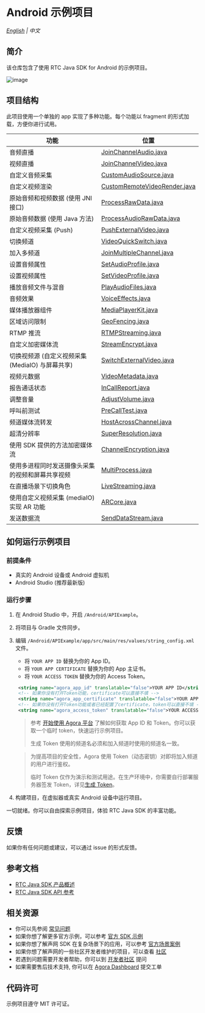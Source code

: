 # Android 示例项目

_[English](README.md) | 中文_

## 简介

该仓库包含了使用 RTC Java SDK for Android 的示例项目。

![image](https://user-images.githubusercontent.com/10089260/116193950-be85b780-a762-11eb-8cac-1eb708d0b1d4.png)

## 项目结构

此项目使用一个单独的 app 实现了多种功能。每个功能以 fragment 的形式加载，方便你进行试用。

| 功能                                             | 位置                                                                                                                    |
| ------------------------------------------------ | ----------------------------------------------------------------------------------------------------------------------- |
| 音频直播                                         | [JoinChannelAudio.java](./app/src/main/java/io/agora/api/example/examples/basic/JoinChannelAudio.java)                  |
| 视频直播                                         | [JoinChannelVideo.java](./app/src/main/java/io/agora/api/example/examples/basic/JoinChannelVideo.java)                  |
| 自定义音频采集                                   | [CustomAudioSource.java](./app/src/main/java/io/agora/api/example/examples/advanced/customaudio/CustomAudioSource.java) |
| 自定义视频渲染                                   | [CustomRemoteVideoRender.java](./app/src/main/java/io/agora/api/example/examples/advanced/CustomRemoteVideoRender.java) |
| 原始音频和视频数据 (使用 JNI 接口)               | [ProcessRawData.java](./app/src/main/java/io/agora/api/example/examples/advanced/ProcessRawData.java)                   |
| 原始音频数据 (使用 Java 方法)                    | [ProcessAudioRawData.java](./app/src/main/java/io/agora/api/example/examples/advanced/ProcessAudioRawData.java)         |
| 自定义视频采集 (Push)                            | [PushExternalVideo.java](./app/src/main/java/io/agora/api/example/examples/advanced/PushExternalVideo.java)             |
| 切换频道                                         | [VideoQuickSwitch.java](./app/src/main/java/io/agora/api/example/examples/advanced/VideoQuickSwitch.java)               |
| 加入多频道                                       | [JoinMultipleChannel.java](./app/src/main/java/io/agora/api/example/examples/advanced/JoinMultipleChannel.java)         |
| 设置音频属性                                     | [SetAudioProfile.java](./app/src/main/java/io/agora/api/example/examples/advanced/SetAudioProfile.java)                 |
| 设置视频属性                                     | [SetVideoProfile.java](./app/src/main/java/io/agora/api/example/examples/advanced/SetVideoProfile.java)                 |
| 播放音频文件与混音                               | [PlayAudioFiles.java](./app/src/main/java/io/agora/api/example/examples/advanced/PlayAudioFiles.java)                   |
| 音频效果                                         | [VoiceEffects.java](./app/src/main/java/io/agora/api/example/examples/advanced/VoiceEffects.java)                       |
| 媒体播放器组件                                   | [MediaPlayerKit.java](./app/src/main/java/io/agora/api/example/examples/advanced/MediaPlayerKit.java)                   |
| 区域访问限制                                     | [GeoFencing.java](./app/src/main/java/io/agora/api/example/examples/advanced/GeoFencing.java)                           |
| RTMP 推流                                        | [RTMPStreaming.java](./app/src/main/java/io/agora/api/example/examples/advanced/RTMPStreaming.java)                     |
| 自定义加密媒体流                                 | [StreamEncrypt.java](./app/src/main/java/io/agora/api/example/examples/advanced/StreamEncrypt.java)                     |
| 切换视频源 (自定义视频采集 (MediaIO) 与屏幕共享) | [SwitchExternalVideo.java](./app/src/main/java/io/agora/api/example/examples/advanced/SwitchExternalVideo.java)         |
| 视频元数据                                       | [VideoMetadata.java](./app/src/main/java/io/agora/api/example/examples/advanced/VideoMetadata.java)                     |
| 报告通话状态                                     | [InCallReport.java](./app/src/main/java/io/agora/api/example/examples/advanced/InCallReport.java)                       |
| 调整音量                                         | [AdjustVolume.java](./app/src/main/java/io/agora/api/example/examples/advanced/AdjustVolume.java)                       |
| 呼叫前测试                                       | [PreCallTest.java](./app/src/main/java/io/agora/api/example/examples/advanced/PreCallTest.java)                         |
| 频道媒体流转发                                   | [HostAcrossChannel.java](./app/src/main/java/io/agora/api/example/examples/advanced/HostAcrossChannel.java)             |
| 超清分辨率                                       | [SuperResolution.java](./app/src/main/java/io/agora/api/example/examples/advanced/SuperResolution.java)                 |
| 使用 SDK 提供的方法加密媒体流                    | [ChannelEncryption.java](./app/src/main/java/io/agora/api/example/examples/advanced/ChannelEncryption.java)             |
| 使用多进程同时发送摄像头采集的视频和屏幕共享视频 | [MultiProcess.java](./app/src/main/java/io/agora/api/example/examples/advanced/MultiProcess.java)                       |
| 在直播场景下切换角色                             | [LiveStreaming.java](./app/src/main/java/io/agora/api/example/examples/advanced/LiveStreaming.java)                     |
| 使用自定义视频采集 (mediaIO) 实现 AR 功能        | [ARCore.java](./app/src/main/java/io/agora/api/example/examples/advanced/ARCore.java)                                   |
| 发送数据流                                       | [SendDataStream.java](./app/src/main/java/io/agora/api/example/examples/advanced/SendDataStream.java)                   |

## 如何运行示例项目

### 前提条件

- 真实的 Android 设备或 Android 虚拟机
- Android Studio (推荐最新版)

### 运行步骤

1. 在 Android Studio 中，开启 `/Android/APIExample`。
2. 将项目与 Gradle 文件同步。
3. 编辑 `/Android/APIExample/app/src/main/res/values/string_config.xml` 文件。

   - 将 `YOUR APP ID` 替换为你的 App ID。
   - 将 `YOUR APP CERTIFICATE` 替换为你的 App 主证书。
   - 将 `YOUR ACCESS TOKEN` 替换为你的 Access Token。

   ```xml
    <string name="agora_app_id" translatable="false">YOUR APP ID</string>
    <!-- 如果你没有打开Token功能，certificate可以直接不填 -->
    <string name="agora_app_certificate" translatable="false">YOUR APP CERTIFICATE</string>
    <!-- 如果你没有打开Token功能或者已经配置了certificate，token可以直接不填 -->
    <string name="agora_access_token" translatable="false">YOUR ACCESS TOKEN</string>
   ```

   > 参考 [开始使用 Agora 平台](https://docs.agora.io/cn/Agora%20Platform/get_appid_token) 了解如何获取 App ID 和 Token。你可以获取一个临时 token，快速运行示例项目。
   >
   > 生成 Token 使用的频道名必须和加入频道时使用的频道名一致。

   > 为提高项目的安全性，Agora 使用 Token（动态密钥）对即将加入频道的用户进行鉴权。
   >
   > 临时 Token 仅作为演示和测试用途。在生产环境中，你需要自行部署服务器签发 Token，详见[生成 Token](https://docs.agora.io/cn/Interactive%20Broadcast/token_server)。

4. 构建项目，在虚拟器或真实 Android 设备中运行项目。

一切就绪。你可以自由探索示例项目，体验 RTC Java SDK 的丰富功能。

## 反馈

如果你有任何问题或建议，可以通过 issue 的形式反馈。

## 参考文档

- [RTC Java SDK 产品概述](https://docs.agora.io/cn/Interactive%20Broadcast/product_live?platform=Android)
- [RTC Java SDK API 参考](https://docs.agora.io/cn/Interactive%20Broadcast/API%20Reference/java/index.html)

## 相关资源

- 你可以先参阅 [常见问题](https://docs.agora.io/cn/faq)
- 如果你想了解更多官方示例，可以参考 [官方 SDK 示例](https://github.com/AgoraIO)
- 如果你想了解声网 SDK 在复杂场景下的应用，可以参考 [官方场景案例](https://github.com/AgoraIO-usecase)
- 如果你想了解声网的一些社区开发者维护的项目，可以查看 [社区](https://github.com/AgoraIO-Community)
- 若遇到问题需要开发者帮助，你可以到 [开发者社区](https://rtcdeveloper.com/) 提问
- 如果需要售后技术支持, 你可以在 [Agora Dashboard](https://dashboard.agora.io) 提交工单

## 代码许可

示例项目遵守 MIT 许可证。
